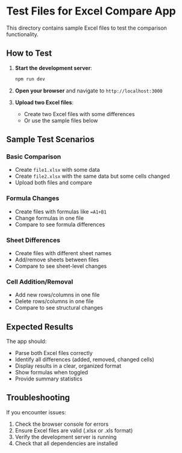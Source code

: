 # Test Files for Excel Compare App

This directory contains sample Excel files to test the comparison functionality.

## How to Test

1. **Start the development server**:
   ```bash
   npm run dev
   ```

2. **Open your browser** and navigate to `http://localhost:3000`

3. **Upload two Excel files**:
   - Create two Excel files with some differences
   - Or use the sample files below

## Sample Test Scenarios

### Basic Comparison
- Create `file1.xlsx` with some data
- Create `file2.xlsx` with the same data but some cells changed
- Upload both files and compare

### Formula Changes
- Create files with formulas like `=A1+B1`
- Change formulas in one file
- Compare to see formula differences

### Sheet Differences
- Create files with different sheet names
- Add/remove sheets between files
- Compare to see sheet-level changes

### Cell Addition/Removal
- Add new rows/columns in one file
- Delete rows/columns in one file
- Compare to see structural changes

## Expected Results

The app should:
- Parse both Excel files correctly
- Identify all differences (added, removed, changed cells)
- Display results in a clear, organized format
- Show formulas when toggled
- Provide summary statistics

## Troubleshooting

If you encounter issues:
1. Check the browser console for errors
2. Ensure Excel files are valid (.xlsx or .xls format)
3. Verify the development server is running
4. Check that all dependencies are installed
